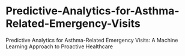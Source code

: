 # Predictive-Analytics-for-Asthma-Related-Emergency-Visits
Predictive Analytics for Asthma-Related Emergency Visits: A Machine Learning Approach to Proactive Healthcare
